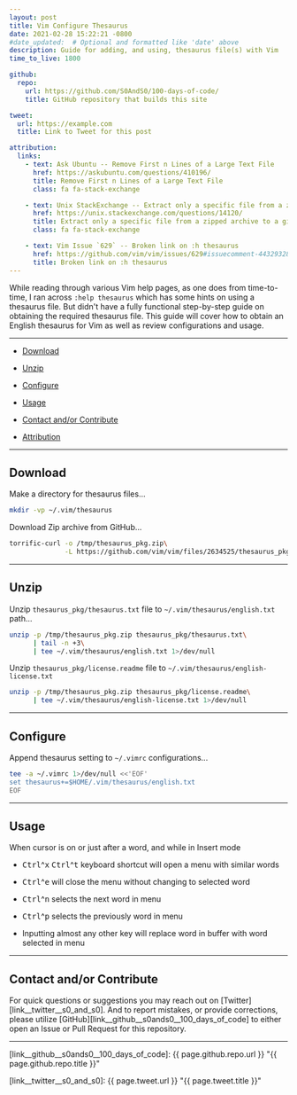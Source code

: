```yaml
---
layout: post
title: Vim Configure Thesaurus
date: 2021-02-28 15:22:21 -0800
#date_updated:  # Optional and formatted like 'date' above
description: Guide for adding, and using, thesaurus file(s) with Vim
time_to_live: 1800

github:
  repo:
    url: https://github.com/S0AndS0/100-days-of-code/
    title: GitHub repository that builds this site

tweet:
  url: https://example.com
  title: Link to Tweet for this post

attribution:
  links:
    - text: Ask Ubuntu -- Remove First n Lines of a Large Text File
      href: https://askubuntu.com/questions/410196/
      title: Remove First n Lines of a Large Text File
      class: fa fa-stack-exchange

    - text: Unix StackExchange -- Extract only a specific file from a zipped archive to a given directory
      href: https://unix.stackexchange.com/questions/14120/
      title: Extract only a specific file from a zipped archive to a given directory
      class: fa fa-stack-exchange

    - text: Vim Issue `629` -- Broken link on :h thesaurus
      href: https://github.com/vim/vim/issues/629#issuecomment-443293282
      title: Broken link on :h thesaurus
---
```




While reading through various Vim help pages, as one does from time-to-time, I ran across `:help thesaurus` which has some hints on using a thesaurus file. But didn't have a fully functional step-by-step guide on obtaining the required thesaurus file. This guide will cover how to obtain an English thesaurus for Vim as well as review configurations and usage.


---


- [Download][heading__download]

- [Unzip][heading__unzip]

- [Configure][heading__configure]

- [Usage][heading__usage]

- [Contact and/or Contribute][heading__contact_andor_contribute]

- [Attribution](#heading__attribution)


---


## Download
[heading__download]: #download


Make a directory for thesaurus files...


```bash
mkdir -vp ~/.vim/thesaurus
```


Download Zip archive from GitHub...


```bash
torrific-curl -o /tmp/thesaurus_pkg.zip\
              -L https://github.com/vim/vim/files/2634525/thesaurus_pkg.zip
```


______


## Unzip
[heading__unzip]: #unzip


Unzip `thesaurus_pkg/thesaurus.txt` file to `~/.vim/thesaurus/english.txt` path...


```bash
unzip -p /tmp/thesaurus_pkg.zip thesaurus_pkg/thesaurus.txt\
      | tail -n +3\
      | tee ~/.vim/thesaurus/english.txt 1>/dev/null
```


Unzip `thesaurus_pkg/license.readme` file to `~/.vim/thesaurus/english-license.txt`


```bash
unzip -p /tmp/thesaurus_pkg.zip thesaurus_pkg/license.readme\
      | tee ~/.vim/thesaurus/english-license.txt 1>/dev/null
```


______


## Configure
[heading__configure]: #configure


Append thesaurus setting to `~/.vimrc` configurations...


```bash
tee -a ~/.vimrc 1>/dev/null <<'EOF'
set thesaurus+=$HOME/.vim/thesaurus/english.txt
EOF
```


______


## Usage
[heading__usage]: #usage


When cursor is on or just after a word, and while in Insert mode


- <kbd>Ctrl</kbd>^<kbd>x</kbd> <kbd>Ctrl</kbd>^<kbd>t</kbd> keyboard shortcut will open a menu with similar words

- <kbd>Ctrl</kbd>^<kbd>e</kbd> will close the menu without changing to selected word

- <kbd>Ctrl</kbd>^<kbd>n</kbd> selects the next word in menu

- <kbd>Ctrl</kbd>^<kbd>p</kbd> selects the previously word in menu

- Inputting almost any other key will replace word in buffer with word selected in menu


______


## Contact and/or Contribute
[heading__contact_andor_contribute]: #contact-andor-contribute


For quick questions or suggestions you may reach out on [Twitter][link__twitter__s0_and_s0]. And to report mistakes, or provide corrections, please utilize [GitHub][link__github__s0ands0__100_days_of_code] to either open an Issue or Pull Request for this repository.


______



[link__github__s0ands0__100_days_of_code]: {{ page.github.repo.url }} "{{ page.github.repo.title }}"

[link__twitter__s0_and_s0]: {{ page.tweet.url }} "{{ page.tweet.title }}"

